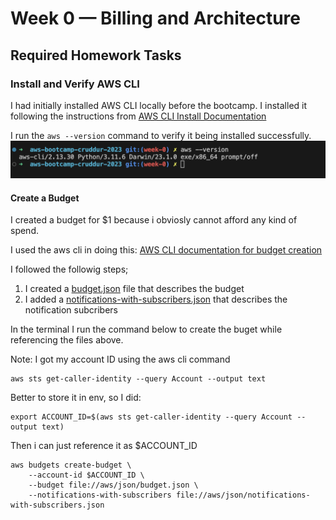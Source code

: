 # Week 0 — Billing and Architecture

## Required Homework Tasks

### Install and Verify AWS CLI

I had initially installed AWS CLI locally before the bootcamp.
I installed it following the instructions from [AWS CLI Install Documentation](https://docs.aws.amazon.com/cli/latest/userguide/getting-started-install.html)

I run the `aws --version` command to verify it being installed successfully.
![Proof of Working AWS CLI](assets/aws-cli-confirmation.png)

#### Create a Budget

I created a budget for $1 because i obviosly cannot afford any kind of spend.

I used the aws cli in doing this: [AWS CLI documentation for budget creation](https://docs.aws.amazon.com/cli/latest/reference/budgets/create-budget.html#examples)

I followed the followig steps;

1. I created a [budget.json](aws/json/budget.json) file that describes the budget
1. I added a [notifications-with-subscribers.json](aws/json/notifications-with-subscribers.json) that describes the notification subcribers

In the terminal I run the command below to create the buget while referencing the files above.

Note: I got my account ID using the aws cli command

```
aws sts get-caller-identity --query Account --output text
```

Better to store it in env, so I did:

```
export ACCOUNT_ID=$(aws sts get-caller-identity --query Account --output text)
```

Then i can just reference it as $ACCOUNT_ID

```
aws budgets create-budget \
    --account-id $ACCOUNT_ID \
    --budget file://aws/json/budget.json \
    --notifications-with-subscribers file://aws/json/notifications-with-subscribers.json
```
